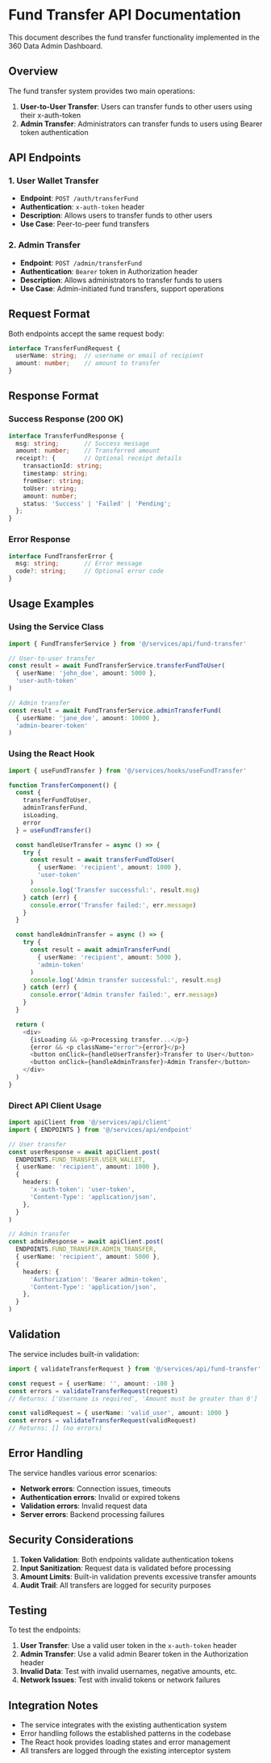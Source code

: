 # Fund Transfer API Documentation

This document describes the fund transfer functionality implemented in the 360 Data Admin Dashboard.

## Overview

The fund transfer system provides two main operations:
1. **User-to-User Transfer**: Users can transfer funds to other users using their x-auth-token
2. **Admin Transfer**: Administrators can transfer funds to users using Bearer token authentication

## API Endpoints

### 1. User Wallet Transfer
- **Endpoint**: `POST /auth/transferFund`
- **Authentication**: `x-auth-token` header
- **Description**: Allows users to transfer funds to other users
- **Use Case**: Peer-to-peer fund transfers

### 2. Admin Transfer
- **Endpoint**: `POST /admin/transferFund`
- **Authentication**: `Bearer` token in Authorization header
- **Description**: Allows administrators to transfer funds to users
- **Use Case**: Admin-initiated fund transfers, support operations

## Request Format

Both endpoints accept the same request body:

```typescript
interface TransferFundRequest {
  userName: string;  // username or email of recipient
  amount: number;    // amount to transfer
}
```

## Response Format

### Success Response (200 OK)
```typescript
interface TransferFundResponse {
  msg: string;       // Success message
  amount: number;    // Transferred amount
  receipt?: {        // Optional receipt details
    transactionId: string;
    timestamp: string;
    fromUser: string;
    toUser: string;
    amount: number;
    status: 'Success' | 'Failed' | 'Pending';
  };
}
```

### Error Response
```typescript
interface FundTransferError {
  msg: string;       // Error message
  code?: string;     // Optional error code
}
```

## Usage Examples

### Using the Service Class

```typescript
import { FundTransferService } from '@/services/api/fund-transfer'

// User-to-user transfer
const result = await FundTransferService.transferFundToUser(
  { userName: 'john_doe', amount: 5000 },
  'user-auth-token'
)

// Admin transfer
const result = await FundTransferService.adminTransferFund(
  { userName: 'jane_doe', amount: 10000 },
  'admin-bearer-token'
)
```

### Using the React Hook

```typescript
import { useFundTransfer } from '@/services/hooks/useFundTransfer'

function TransferComponent() {
  const { 
    transferFundToUser, 
    adminTransferFund, 
    isLoading, 
    error 
  } = useFundTransfer()

  const handleUserTransfer = async () => {
    try {
      const result = await transferFundToUser(
        { userName: 'recipient', amount: 1000 },
        'user-token'
      )
      console.log('Transfer successful:', result.msg)
    } catch (err) {
      console.error('Transfer failed:', err.message)
    }
  }

  const handleAdminTransfer = async () => {
    try {
      const result = await adminTransferFund(
        { userName: 'recipient', amount: 5000 },
        'admin-token'
      )
      console.log('Admin transfer successful:', result.msg)
    } catch (err) {
      console.error('Admin transfer failed:', err.message)
    }
  }

  return (
    <div>
      {isLoading && <p>Processing transfer...</p>}
      {error && <p className="error">{error}</p>}
      <button onClick={handleUserTransfer}>Transfer to User</button>
      <button onClick={handleAdminTransfer}>Admin Transfer</button>
    </div>
  )
}
```

### Direct API Client Usage

```typescript
import apiClient from '@/services/api/client'
import { ENDPOINTS } from '@/services/api/endpoint'

// User transfer
const userResponse = await apiClient.post(
  ENDPOINTS.FUND_TRANSFER.USER_WALLET,
  { userName: 'recipient', amount: 1000 },
  {
    headers: {
      'x-auth-token': 'user-token',
      'Content-Type': 'application/json',
    },
  }
)

// Admin transfer
const adminResponse = await apiClient.post(
  ENDPOINTS.FUND_TRANSFER.ADMIN_TRANSFER,
  { userName: 'recipient', amount: 5000 },
  {
    headers: {
      'Authorization': 'Bearer admin-token',
      'Content-Type': 'application/json',
    },
  }
)
```

## Validation

The service includes built-in validation:

```typescript
import { validateTransferRequest } from '@/services/api/fund-transfer'

const request = { userName: '', amount: -100 }
const errors = validateTransferRequest(request)
// Returns: ['Username is required', 'Amount must be greater than 0']

const validRequest = { userName: 'valid_user', amount: 1000 }
const errors = validateTransferRequest(validRequest)
// Returns: [] (no errors)
```

## Error Handling

The service handles various error scenarios:

- **Network errors**: Connection issues, timeouts
- **Authentication errors**: Invalid or expired tokens
- **Validation errors**: Invalid request data
- **Server errors**: Backend processing failures

## Security Considerations

1. **Token Validation**: Both endpoints validate authentication tokens
2. **Input Sanitization**: Request data is validated before processing
3. **Amount Limits**: Built-in validation prevents excessive transfer amounts
4. **Audit Trail**: All transfers are logged for security purposes

## Testing

To test the endpoints:

1. **User Transfer**: Use a valid user token in the `x-auth-token` header
2. **Admin Transfer**: Use a valid admin Bearer token in the Authorization header
3. **Invalid Data**: Test with invalid usernames, negative amounts, etc.
4. **Network Issues**: Test with invalid tokens or network failures

## Integration Notes

- The service integrates with the existing authentication system
- Error handling follows the established patterns in the codebase
- The React hook provides loading states and error management
- All transfers are logged through the existing interceptor system
